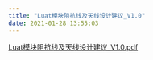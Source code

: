 ```yaml
---
title: "Luat模块阻抗线及天线设计建议_V1.0"
date: 2021-01-28 13:55:03
---
```


[Luat模块阻抗线及天线设计建议_V1.0.pdf](http://openluat-luatcommunity.oss-cn-hangzhou.aliyuncs.com/attachment/20210128135452962_Luat模块阻抗线及天线设计建议_V1.0.pdf)